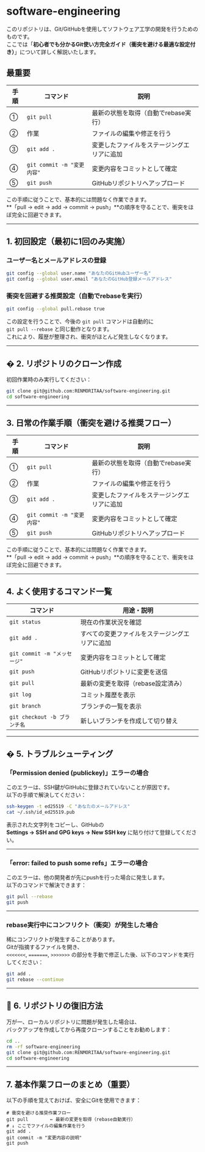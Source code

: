 # software-engineering

このリポジトリは、Git/GitHubを使用してソフトウェア工学の開発を行うためのものです。  
ここでは「**初心者でも分かるGit使い方完全ガイド（衝突を避ける最適な設定付き）**」について詳しく解説いたします。


## 最重要

| 手順 | コマンド | 説明 |
|------|-----------|------|
| ① | `git pull` | 最新の状態を取得（自動でrebase実行） |
| ② | 作業 | ファイルの編集や修正を行う |
| ③ | `git add .` | 変更したファイルをステージングエリアに追加 |
| ④ | `git commit -m "変更内容"` | 変更内容をコミットとして確定 |
| ⑤ | `git push` | GitHubリポジトリへアップロード |

この手順に従うことで、基本的には問題なく作業できます。  
**「pull → edit → add → commit → push」**の順序を守ることで、衝突をほぼ完全に回避できます。

---

## 1. 初回設定（最初に1回のみ実施）

###  ユーザー名とメールアドレスの登録
```bash
git config --global user.name "あなたのGitHubユーザー名"
git config --global user.email "あなたのGitHub登録メールアドレス"
```

###  衝突を回避する推奨設定（自動でrebaseを実行）
```bash
git config --global pull.rebase true
```

この設定を行うことで、今後の `git pull` コマンドは自動的に  
`git pull --rebase` と同じ動作となります。  
これにより、履歴が整理され、衝突がほとんど発生しなくなります。

---

## � 2. リポジトリのクローン作成

初回作業時のみ実行してください：
```bash
git clone git@github.com:RENMORITAA/software-engineering.git
cd software-engineering
```

---

##  3. 日常の作業手順（衝突を避ける推奨フロー）

| 手順 | コマンド | 説明 |
|------|-----------|------|
| ① | `git pull` | 最新の状態を取得（自動でrebase実行） |
| ② | 作業 | ファイルの編集や修正を行う |
| ③ | `git add .` | 変更したファイルをステージングエリアに追加 |
| ④ | `git commit -m "変更内容"` | 変更内容をコミットとして確定 |
| ⑤ | `git push` | GitHubリポジトリへアップロード |

この手順に従うことで、基本的には問題なく作業できます。  
**「pull → edit → add → commit → push」**の順序を守ることで、衝突をほぼ完全に回避できます。

---

##  4. よく使用するコマンド一覧

| コマンド | 用途・説明 |
|-----------|------|
| `git status` | 現在の作業状況を確認 |
| `git add .` | すべての変更ファイルをステージングエリアに追加 |
| `git commit -m "メッセージ"` | 変更内容をコミットとして確定 |
| `git push` | GitHubリポジトリに変更を送信 |
| `git pull` | 最新の変更を取得（rebase設定済み） |
| `git log` | コミット履歴を表示 |
| `git branch` | ブランチの一覧を表示 |
| `git checkout -b ブランチ名` | 新しいブランチを作成して切り替え |

---

## � 5. トラブルシューティング

###  「Permission denied (publickey)」エラーの場合
このエラーは、SSH鍵がGitHubに登録されていないことが原因です。  
以下の手順で解決してください：
```bash
ssh-keygen -t ed25519 -C "あなたのメールアドレス"
cat ~/.ssh/id_ed25519.pub
```
表示された文字列をコピーし、GitHubの  
**Settings → SSH and GPG keys → New SSH key** に貼り付けて登録してください。

---

### 「error: failed to push some refs」エラーの場合
このエラーは、他の開発者が先にpushを行った場合に発生します。  
以下のコマンドで解決できます：
```bash
git pull --rebase
git push
```

---

###  rebase実行中にコンフリクト（衝突）が発生した場合
稀にコンフリクトが発生することがあります。  
Gitが指摘するファイルを開き、  
`<<<<<<<`, `=======`, `>>>>>>>` の部分を手動で修正した後、以下のコマンドを実行してください：

```bash
git add .
git rebase --continue
```

---

## 🔄 6. リポジトリの復旧方法

万が一、ローカルリポジトリに問題が発生した場合は、  
バックアップを作成してから再度クローンすることをお勧めします：

```bash
cd ..
rm -rf software-engineering
git clone git@github.com:RENMORITAA/software-engineering.git
cd software-engineering
```

---

##  7. 基本作業フローのまとめ（重要）

以下の手順を覚えておけば、安全にGitを使用できます：

```
# 衝突を避ける推奨作業フロー
git pull        ← 最新の変更を取得（rebase自動実行）
# ↓ ここでファイルの編集作業を行う
git add .
git commit -m "変更内容の説明"
git push
```